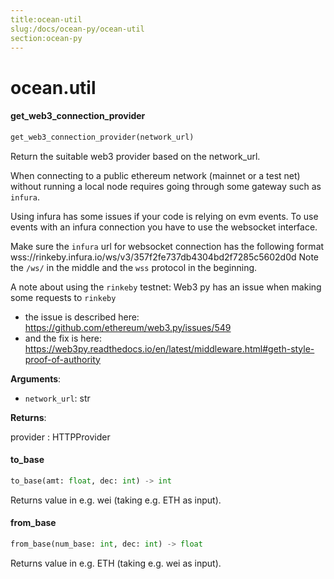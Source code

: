 ```yaml
---
title:ocean-util
slug:/docs/ocean-py/ocean-util
section:ocean-py
---
```

<a name="ocean.util"></a>
# ocean.util

<a name="ocean.util.get_web3_connection_provider"></a>
#### get\_web3\_connection\_provider

```python
get_web3_connection_provider(network_url)
```

Return the suitable web3 provider based on the network_url.

When connecting to a public ethereum network (mainnet or a test net) without
running a local node requires going through some gateway such as `infura`.

Using infura has some issues if your code is relying on evm events.
To use events with an infura connection you have to use the websocket interface.

Make sure the `infura` url for websocket connection has the following format
wss://rinkeby.infura.io/ws/v3/357f2fe737db4304bd2f7285c5602d0d
Note the `/ws/` in the middle and the `wss` protocol in the beginning.

A note about using the `rinkeby` testnet:
Web3 py has an issue when making some requests to `rinkeby`
- the issue is described here: https://github.com/ethereum/web3.py/issues/549
- and the fix is here: https://web3py.readthedocs.io/en/latest/middleware.html#geth-style-proof-of-authority

**Arguments**:

- `network_url`: str

**Returns**:

provider : HTTPProvider

<a name="ocean.util.to_base"></a>
#### to\_base

```python
to_base(amt: float, dec: int) -> int
```

Returns value in e.g. wei (taking e.g. ETH as input).

<a name="ocean.util.from_base"></a>
#### from\_base

```python
from_base(num_base: int, dec: int) -> float
```

Returns value in e.g. ETH (taking e.g. wei as input).

